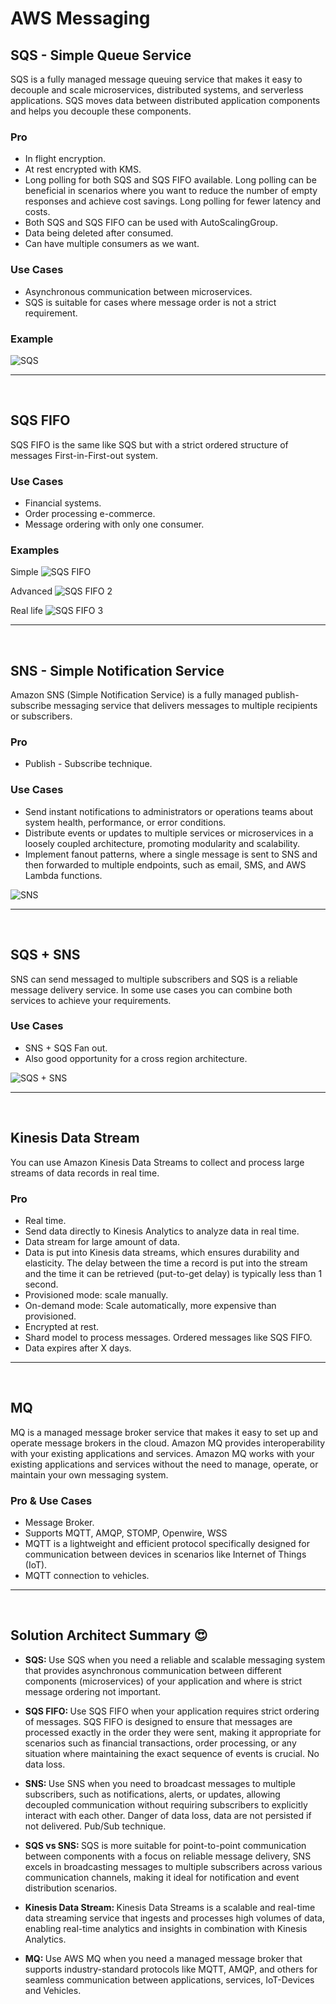 # AWS Messaging

## SQS - Simple Queue Service
SQS is a fully managed message queuing service that makes it easy to decouple and scale microservices, distributed systems, and serverless applications. SQS moves data between distributed application components and helps you decouple these components.

### Pro
- In flight encryption.
- At rest encrypted with KMS.
- Long polling for both SQS and SQS FIFO available. Long polling can be beneficial in scenarios where you want to reduce the number of empty responses and achieve cost savings. Long polling for fewer latency and costs.
- Both SQS and SQS FIFO can be used with AutoScalingGroup.
- Data being deleted after consumed.
- Can have multiple consumers as we want.


### Use Cases
- Asynchronous communication between microservices.
- SQS is suitable for cases where message order is not a strict requirement.

### Example

![SQS](./draws/sqs.png)

---
<br>

## SQS FIFO
SQS FIFO is the same like SQS but with a strict ordered structure of messages First-in-First-out system.

### Use Cases
- Financial systems.
- Order processing e-commerce.
- Message ordering with only one consumer.

### Examples

Simple
![SQS FIFO](./draws/sqs-fifo-example-simple.png)

Advanced
![SQS FIFO 2](./draws/sqs-fifo-example-advanced.png)

Real life
![SQS FIFO 3](./draws/sqs-fifo-real-life.png)

---
<br>

## SNS - Simple Notification Service
Amazon SNS (Simple Notification Service) is a fully managed publish-subscribe messaging service that delivers messages to multiple recipients or subscribers.

### Pro
- Publish - Subscribe technique.

### Use Cases
- Send instant notifications to administrators or operations teams about system health, performance, or error conditions.
- Distribute events or updates to multiple services or microservices in a loosely coupled architecture, promoting modularity and scalability.
- Implement fanout patterns, where a single message is sent to SNS and then forwarded to multiple endpoints, such as email, SMS, and AWS Lambda functions.

![SNS](./draws/SNS.png)

---
<br>

## SQS + SNS
SNS can send messaged to multiple subscribers and SQS is a reliable message delivery service. In some use cases you can combine both services to achieve your requirements.

### Use Cases
- SNS + SQS Fan out.
- Also good opportunity for a cross region architecture.

![SQS + SNS](./draws/sqs-sns.png)

---
<br>

## Kinesis Data Stream
You can use Amazon Kinesis Data Streams to collect and process large streams of data records in real time.

### Pro
- Real time.
- Send data directly to Kinesis Analytics to analyze data in real time.
- Data stream for large amount of data.
- Data is put into Kinesis data streams, which ensures durability and elasticity. The delay between the time a record is put into the stream and the time it can be retrieved (put-to-get delay) is typically less than 1 second.
- Provisioned mode: scale manually.
- On-demand mode: Scale automatically, more expensive than provisioned.
- Encrypted at rest.
- Shard model to process messages. Ordered messages like SQS FIFO.
- Data expires after X days.

---
<br>

## MQ
MQ is a managed message broker service that makes it easy to set up and operate message brokers in the cloud. Amazon MQ provides interoperability with your existing applications and services. Amazon MQ works with your existing applications and services without the need to manage, operate, or maintain your own messaging system.

### Pro & Use Cases
- Message Broker.
- Supports MQTT, AMQP, STOMP, Openwire, WSS
- MQTT is a lightweight and efficient protocol specifically designed for communication between devices in scenarios like Internet of Things (IoT).
- MQTT connection to vehicles.

---
<br>


## Solution Architect Summary 😍

- <b>SQS: </b>Use SQS when you need a reliable and scalable messaging system that provides asynchronous communication between different components (microservices) of your application and where is strict message ordering not important.

- <b>SQS FIFO: </b>Use SQS FIFO when your application requires strict ordering of messages. SQS FIFO is designed to ensure that messages are processed exactly in the order they were sent, making it appropriate for scenarios such as financial transactions, order processing, or any situation where maintaining the exact sequence of events is crucial. No data loss.

- <b>SNS: </b>Use SNS when you need to broadcast messages to multiple subscribers, such as notifications, alerts, or updates, allowing decoupled communication without requiring subscribers to explicitly interact with each other. Danger of data loss, data are not persisted if not delivered. Pub/Sub technique.

- <b>SQS vs SNS: </b>SQS is more suitable for point-to-point communication between components with a focus on reliable message delivery, SNS excels in broadcasting messages to multiple subscribers across various communication channels, making it ideal for notification and event distribution scenarios.

- <b>Kinesis Data Stream: </b>Kinesis Data Streams is a scalable and real-time data streaming service that ingests and processes high volumes of data, enabling real-time analytics and insights in combination with Kinesis Analytics.

- <b>MQ: </b>Use AWS MQ when you need a managed message broker that supports industry-standard protocols like MQTT, AMQP, and others for seamless communication between applications, services, IoT-Devices and Vehicles.